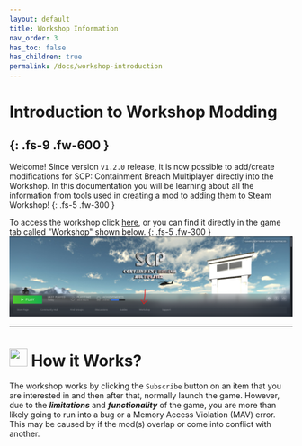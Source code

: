 ```yaml
---
layout: default
title: Workshop Information
nav_order: 3
has_toc: false
has_children: true
permalink: /docs/workshop-introduction
---
```


# **Introduction to Workshop Modding**
{: .fs-9 .fw-600 }
---

Welcome! Since version `v1.2.0` release, it is now possible to add/create modifications for SCP: Containment Breach Multiplayer directly into the Workshop. In this documentation you will be learning about all the information from tools used in creating a mod to adding them to Steam Workshop! 
{: .fs-5 .fw-300 }

To access the workshop click [here](https://steamcommunity.com/app/1782380/workshop/), or you can find it directly in the game tab called "Workshop" shown below.
{: .fs-5 .fw-300 }
<img src="/assets/images/displayingworkshopbutton.png"/>

-----
# <img src="https://cdn-icons-png.flaticon.com/512/3782/3782149.png" width="32" height="32" /> **How it Works?**
The workshop works by clicking the `Subscribe` button on an item that you are interested in and then after that, normally launch the game. However, due to the **_limitations_** and **_functionality_** of the game, you are more than likely going to run into a bug or a Memory Access Violation (MAV) error. This may be caused by if the mod(s) overlap or come into conflict with another.